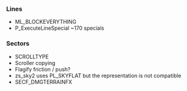 ### Lines
- ML_BLOCKEVERYTHING
- P_ExecuteLineSpecial ~170 specials

### Sectors
- SCROLLTYPE
- Scroller copying
- Flagify friction / push?
- zs_sky2 uses PL_SKYFLAT but the representation is not compatible
- SECF_DMGTERRAINFX
